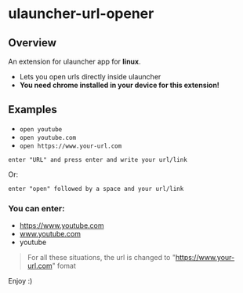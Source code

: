 # ulauncher-url-opener
## Overview
An extension for ulauncher app for **linux**. 
- Lets you open urls directly inside ulauncher
- **You need chrome installed in your device for this extension!**

## Examples
- ```open youtube```
- ```open youtube.com```
- ```open https://www.your-url.com```

>
>
>

```enter "URL" and press enter and write your url/link```
>
Or:
>
```enter "open" followed by a space and your url/link```

### You can enter:
- https://www.youtube.com
- www.youtube.com
- youtube

> For all these situations, the url is changed to "https://www.your-url.com" fomat

Enjoy :)
